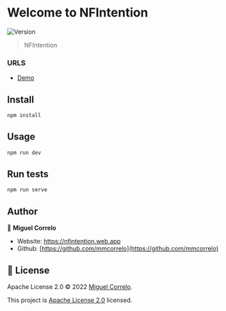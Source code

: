 # Welcome to NFIntention

![Version](https://img.shields.io/badge/version-1.0.0-blue.svg?cacheSeconds=2592000)

> NFIntention

### URLS
 - [Demo](https://nfintention.web.app/)

## Install

```sh
npm install
```

## Usage

```sh
npm run dev
```

## Run tests

```sh
npm run serve
```

## Author

👤 **Miguel Correlo**

* Website: https://nfintention.web.app
* Github: [https://github.com/mmcorrelo](https://github.com/mmcorrelo)

## 📝 License

Apache License 2.0 © 2022 [Miguel Correlo](https://github.com/mmcorrelo).

This project is [Apache License 2.0](https://github.com/mmcorrelo/nfintention/blob/master/LICENSE) licensed.
